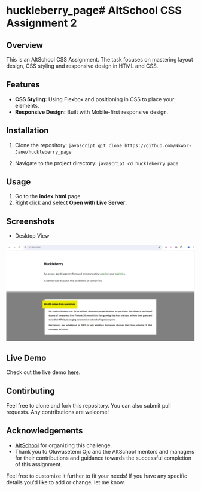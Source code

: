 # huckleberry_page# AltSchool CSS Assignment 2

## Overview

This is an AltSchool CSS Assignment. The task focuses on mastering  layout design, CSS styling and responsive design in HTML and CSS.

## Features

- **CSS Styling:** Using Flexbox and positioning in CSS to place your elements.
- **Responsive Design:** Built with Mobile-first responsive design.

## Installation

1. Clone the repository: ```javascript git clone https://github.com/Nkwor-Jane/huckleberry_page```

2. Navigate to the project directory: ```javascript cd huckleberry_page```

## Usage

1. Go to the **index.html** page.
2. Right click and select **Open with Live Server**.

## Screenshots

- Desktop View
  
![Before View](./huckleberry_page.png)

## Live Demo

Check out the live demo [here](https://janeotteressay.netlify.app/).

## Contirbuting

Feel free to clone and fork this repository. You can also submit pull requests. Any contributions are welcome!

## Acknowledgements

- [AltSchool](https://learn.altschoolafrica.com/) for organizing this challenge.
- Thank you to Oluwasetemi Ojo and the AltSchool mentors and managers for their contributions and guidance towards the successful completion of this assignment.

Feel free to customize it further to fit your needs! If you have any specific details you'd like to add or change, let me know.
